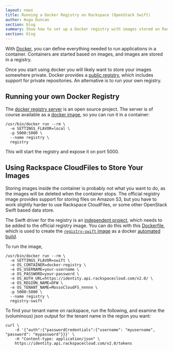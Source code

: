 ```yaml
---
layout: news
title: Running a Docker Registry on Rackspace (OpenStack Swift)
author: Hugo Duncan
section: blog
summary: Show how to set up a Docker registry with images stored on Rackspace CloudFiles.  Should work on other OpenStack Swift providers too.
section: blog
---
```


With [Docker][docker], you can define everything needed to run
applications in a container.  Containers are started based on images,
and images are stored in a registry.

Once you start using docker you will likely want to store your images
somewhere private.  Docker provides a
[public registry][docker-registry-hub], which includes support for
private repositories.  An alternative is to run your own registry.

## Running your own Docker Registry

The [docker registry server][docker-registry] is an open source
project.  The server is of course available as a
[docker image][docker-registry-image], so you can run it in a
container:

```
/usr/bin/docker run --rm \
  -e SETTINGS_FLAVOR=local \
  -p 5000:5000 \
  --name registry \
  registry

```

This will start the registry and expose it on port 5000.

## Using Rackspace CloudFiles to Store Your Images

Storing images inside the container is probably not what you want to
do, as the images will be deleted when the container stops.  The
official registry image provides support for storing files on Amazon
S3, but you have to work slightly harder to use Rackspace CloudFiles,
or some other OpenStack Swift based data store.

The Swift driver for the registry is an
[independent project][docker-registry-driver-swift], which needs to be
added to the official registry image. You can do this with this
[Dockerfile][docker-registry-swift], which is used to create the
[`registry-swift` image][registry-swift] as a docker
[automated build][automated-builds].

To run the image,

```
/usr/bin/docker run --rm \
  -e SETTINGS_FLAVOR=swift \
  -e OS_CONTAINER=docker-registry \
  -e OS_USERNAME=your-username \
  -e OS_PASSWORD=your-password \
  -e OS_AUTH_URL=https://identity.api.rackspacecloud.com/v2.0/ \
  -e OS_REGION_NAME=DFW \
  -e OS_TENANT_NAME=MossoCloudFS_nnnnn \
  -p 5000:5000 \
  --name registry \
  registry-swift
```

To find your tenant name on rackspace, run the following, and examine the (voluminous) json output for the tenant name in the region you want:

```
curl \
    -d '{"auth":{"passwordCredentials":{"username": "myusername", "password": "mypassword"}}}' \
    -H "Content-type: application/json" \
    https://identity.api.rackspacecloud.com/v2.0/tokens
```

[automated-builds]: http://docs.docker.com/docker-hub/builds/ "Docker Automated Builds"
[docker]: http://www.docker.com/ "Docker"
[docker-registry]: https://github.com/dotcloud/docker-registry "Docker Registry"
[docker-registry-hub]: https://registry.hub.docker.com/ "Docker Registry Server on the Docker Hub"
[docker-registry-image]: https://registry.hub.docker.com/_/registry/ "Docker Registry Image"
[docker-registry-driver-swift]: https://github.com/bacongobbler/docker-registry-driver-swift "Docker Registry Swift Driver"
[docker-registry-swift]: https://github.com/palletops/docker-registry-swift "Docker Registry Dokerfile Build with Swift"
[registry-swift]: https://registry.hub.docker.com/u/pallet/registry-swift/ "registry-swift image"
